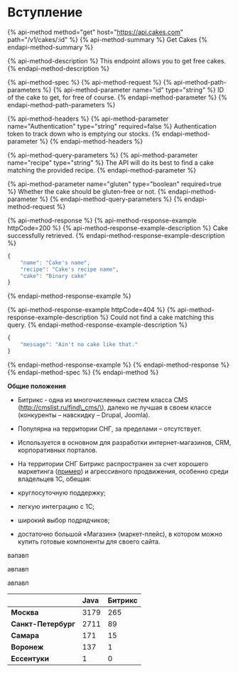 # Вступление

{% api-method method="get" host="https://api.cakes.com" path="/v1/cakes/:id" %}
{% api-method-summary %}
Get Cakes
{% endapi-method-summary %}

{% api-method-description %}
This endpoint allows you to get free cakes.
{% endapi-method-description %}

{% api-method-spec %}
{% api-method-request %}
{% api-method-path-parameters %}
{% api-method-parameter name="id" type="string" %}
ID of the cake to get, for free of course.
{% endapi-method-parameter %}
{% endapi-method-path-parameters %}

{% api-method-headers %}
{% api-method-parameter name="Authentication" type="string" required=false %}
Authentication token to track down who is emptying our stocks.
{% endapi-method-parameter %}
{% endapi-method-headers %}

{% api-method-query-parameters %}
{% api-method-parameter name="recipe" type="string" %}
The API will do its best to find a cake matching the provided recipe.
{% endapi-method-parameter %}

{% api-method-parameter name="gluten" type="boolean" required=true %}
Whether the cake should be gluten-free or not.
{% endapi-method-parameter %}
{% endapi-method-query-parameters %}
{% endapi-method-request %}

{% api-method-response %}
{% api-method-response-example httpCode=200 %}
{% api-method-response-example-description %}
Cake successfully retrieved.
{% endapi-method-response-example-description %}

```javascript
{
    "name": "Cake's name",
    "recipe": "Cake's recipe name",
    "cake": "Binary cake"
}
```
{% endapi-method-response-example %}

{% api-method-response-example httpCode=404 %}
{% api-method-response-example-description %}
Could not find a cake matching this query.
{% endapi-method-response-example-description %}

```javascript
{
    "message": "Ain't no cake like that."
}
```
{% endapi-method-response-example %}
{% endapi-method-response %}
{% endapi-method-spec %}
{% endapi-method %}

**Общие положения**

-  Битрикс ­­‑ одна из многочисленных систем класса CMS \(http://cmslist.ru/find\_cms/\), далеко не лучшая в своем классе \(конкуренты – навскидку – Drupal, Joomla\).  

- Популярна на территории СНГ, за пределами – отсутствует.

- Используется в основном для разработки интернет-магазинов, CRM, корпоративных порталов.

- На территории СНГ  Битрикс распространен за счет хорошего маркетинга \([пример](https://www.slideshare.net/bitrixcms1/ss-53642120)\) и агрессивного продвижения, особенно среди владельцев 1С, обещая:

- круглосуточную поддержку;

- легкую интеграцию с 1С;

- широкий выбор подрядчиков;

- достаточно большой «Магазин» \(маркет-плейс\), в котором можно купить готовые компоненты для своего сайта.

вапавп



авпавп



авпавп

|  | **Java** | **Битрикс** |
| :--- | :--- | :--- |
| **Москва** | 3179 | 265 |
| **Санкт-Петербург** | 2711 | 89 |
| **Самара** | 171 | 15 |
| **Воронеж** | 137 | 1 |
| **Eссентуки** | 1 | 0 |



